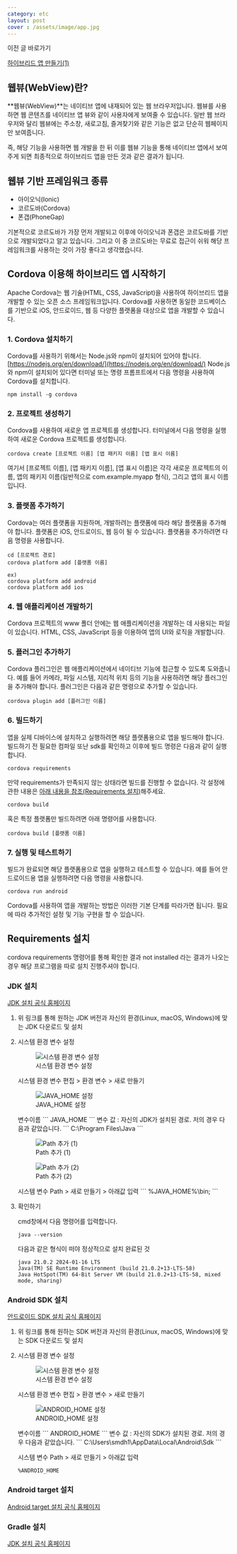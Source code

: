 ```yaml
---
category: etc
layout: post
cover : /assets/image/app.jpg
---
```


이전 글 바로가기

[하이브리드 앱 만들기(1)](https://shindonghyeo.github.io/etc/2024-03-16-하이브리드-앱-만들기(1).html) 


## 웹뷰(WebView)란?
**웹뷰(WebView)**는 네이티브 앱에 내재되어 있는 웹 브라우저입니다. 웹뷰를 사용하면 웹 콘텐츠를 네이티브 앱 뷰와 같이 사용자에게 보여줄 수 있습니다. 일반 웹 브라우저와 달리 웹뷰에는 주소창, 새로고침, 즐겨찾기와 같은 기능은 없고 단순히 웹페이지만 보여줍니다.

즉, 해당 기능을 사용하면 웹 개발을 한 뒤 이를 웹뷰 기능을 통해 네이티브 앱에서 보여주게 되면 최종적으로 하이브리드 앱을 만든 것과 같은 결과가 됩니다.

## 웹뷰 기반 프레임워크 종류
- 아이오닉(Ionic)
- 코르도바(Cordova)
- 폰갭(PhoneGap)

기본적으로 코르도바가 가장 먼저 개발되고 이후에 아이오닉과 폰갭은 코르도바를 기반으로 개발되었다고 알고 있습니다. 그리고 이 중 코르도바는 무료로 접근이 쉬워 해당 프레임워크를 사용하는 것이 가장 좋다고 생각했습니다.

## Cordova 이용해 하이브리드 앱 시작하기
Apache Cordova는 웹 기술(HTML, CSS, JavaScript)을 사용하여 하이브리드 앱을 개발할 수 있는 오픈 소스 프레임워크입니다. Cordova를 사용하면 동일한 코드베이스를 기반으로 iOS, 안드로이드, 웹 등 다양한 플랫폼을 대상으로 앱을 개발할 수 있습니다.

### 1. Cordova 설치하기
Cordova를 사용하기 위해서는 Node.js와 npm이 설치되어 있어야 합니다.[https://nodejs.org/en/download/](https://nodejs.org/en/download/) Node.js와 npm이 설치되어 있다면 터미널 또는 명령 프롬프트에서 다음 명령을 사용하여 Cordova를 설치합니다.
```
npm install -g cordova
```
### 2. 프로젝트 생성하기
Cordova를 사용하여 새로운 앱 프로젝트를 생성합니다. 터미널에서 다음 명령을 실행하여 새로운 Cordova 프로젝트를 생성합니다.
```
cordova create [프로젝트 이름] [앱 패키지 이름] [앱 표시 이름]
```
여기서 [프로젝트 이름], [앱 패키지 이름], [앱 표시 이름]은 각각 새로운 프로젝트의 이름, 앱의 패키지 이름(일반적으로 com.example.myapp 형식), 그리고 앱의 표시 이름입니다.

### 3. 플랫폼 추가하기
Cordova는 여러 플랫폼을 지원하며, 개발하려는 플랫폼에 따라 해당 플랫폼을 추가해야 합니다. 플랫폼은 iOS, 안드로이드, 웹 등이 될 수 있습니다. 플랫폼을 추가하려면 다음 명령을 사용합니다.
```
cd [프로젝트 경로]
cordova platform add [플랫폼 이름]

ex)
cordova platform add android
cordova platform add ios
```
### 4. 웹 애플리케이션 개발하기
Cordova 프로젝트의 www 폴더 안에는 웹 애플리케이션을 개발하는 데 사용되는 파일이 있습니다. HTML, CSS, JavaScript 등을 이용하여 앱의 UI와 로직을 개발합니다.
### 5. 플러그인 추가하기
Cordova 플러그인은 웹 애플리케이션에서 네이티브 기능에 접근할 수 있도록 도와줍니다. 예를 들어 카메라, 파일 시스템, 지리적 위치 등의 기능을 사용하려면 해당 플러그인을 추가해야 합니다. 플러그인은 다음과 같은 명령으로 추가할 수 있습니다.
```
cordova plugin add [플러그인 이름]
```
### 6. 빌드하기
앱을 실제 디바이스에 설치하고 실행하려면 해당 플랫폼용으로 앱을 빌드해야 합니다. 빌드하기 전 필요한 컴파일 또난 sdk를 확인하고 이후에 빌드 명령은 다음과 같이 실행합니다.
```
cordova requirements
```
만약 requirements가 만족되지 않는 상태라면 빌드를 진행할 수 없습니다. 각 설정에 관한 내용은 [아래 내용을 참조(Requirements 설치)](#requirements-설치)해주세요.
```
cordova build
```
혹은 특정 플랫폼만 빌드하려면 아래 명령어를 사용합니다.
```
cordova build [플랫폼 이름]
```
### 7. 실행 및 테스트하기
빌드가 완료되면 해당 플랫폼용으로 앱을 실행하고 테스트할 수 있습니다. 예를 들어 안드로이드용 앱을 실행하려면 다음 명령을 사용합니다.
```
cordova run android
```
Cordova를 사용하여 앱을 개발하는 방법은 이러한 기본 단계를 따라가면 됩니다. 필요에 따라 추가적인 설정 및 기능 구현을 할 수 있습니다.


## Requirements 설치
cordova requirements 명령어를 통해 확인한 결과 not installed 라는 결과가 나오는 경우 해당 프로그램을 따로 설치 진행주셔야 합니다.

### JDK 설치
[JDK 설치 공식 홈페이지](https://www.oracle.com/java/technologies/downloads/)

1. 위 링크를 통해 원하는 JDK 버전과 자신의 환경(Linux, macOS, Windows)에 맞는 JDK 다운로드 및 설치
2. 시스템 환경 변수 설정

    <figure>
    <img src="/assets/image/jdk1.png" alt="시스템 환경 변수 설정">
    <figcaption>시스템 환경 변수 설정</figcaption>
    </figure>
    시스템 환경 변수 편집 > 환경 변수 > 새로 만들기
    <figure>
    <img src="/assets/image/jdk2.png" alt="JAVA_HOME 설정">
    <figcaption>JAVA_HOME 설정</figcaption>
    </figure>
    변수이름
    ```
    JAVA_HOME
    ```
    변수 값 : 
    자신의 JDK가 설치된 경로. 저의 경우 다음과 같았습니다. 
    ```
    C:\Program Files\Java
    ```
    <figure>
    <img src="/assets/image/jdk3.png" alt="Path 추가 (1)">
    <figcaption>Path 추가 (1)</figcaption>
    </figure>
    <figure>
    <img src="/assets/image/jdk4.png" alt="Path 추가 (2)">
    <figcaption>Path 추가 (2)</figcaption>
    </figure>
    시스템 변수 Path > 새로 만들기 > 아래값 입력
    ```
    %JAVA_HOME%\bin;
    ```
3. 확인하기

    cmd창에서 다음 명령어를 입력합니다.
    ```
    java --version
    ```
    다음과 같은 형식이 떠야 정상적으로 설치 완료된 것
    ```
    java 21.0.2 2024-01-16 LTS
    Java(TM) SE Runtime Environment (build 21.0.2+13-LTS-58)
    Java HotSpot(TM) 64-Bit Server VM (build 21.0.2+13-LTS-58, mixed mode, sharing)
    ```



### Android SDK 설치
[안드로이드 SDK 설치 공식 홈페이지](https://developer.android.com/studio?hl=ko#downloads)
1. 위 링크를 통해 원하는 SDK 버전과 자신의 환경(Linux, macOS, Windows)에 맞는 SDK 다운로드 및 설치
2. 시스템 환경 변수 설정

    <figure>
    <img src="/assets/image/jdk1.png" alt="시스템 환경 변수 설정">
    <figcaption>시스템 환경 변수 설정</figcaption>
    </figure>
    시스템 환경 변수 편집 > 환경 변수 > 새로 만들기
    <figure>
    <img src="/assets/image/sdkpath.png" alt="ANDROID_HOME 설정">
    <figcaption>ANDROID_HOME 설정</figcaption>
    </figure>
    변수이름
    ```
    ANDROID_HOME
    ```
    변수 값 : 
    자신의 SDK가 설치된 경로. 저의 경우 다음과 같았습니다. 
    ```
    C:\Users\smdh1\AppData\Local\Android\Sdk
    ```

    시스템 변수 Path > 새로 만들기 > 아래값 입력
    ```
    %ANDROID_HOME
    ```


### Android target 설치
[Android target 설치 공식 홈페이지](https://www.oracle.com/java/technologies/downloads/)



### Gradle 설치
[JDK 설치 공식 홈페이지](https://www.oracle.com/java/technologies/downloads/)